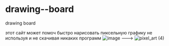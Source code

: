 # drawing--board
drawing board

этот сайт может помоч быстро нарисовать пиксельную графику не используя и не скачивая никаких программ
![image](https://github.com/vansGAMee/drawing--board/assets/116027084/6ef5d566-94c6-4966-b861-7222b7d965e9) --->   ![pixel_art (4)](https://github.com/vansGAMee/drawing--board/assets/116027084/37a2dc95-43c3-4ae7-afc5-60bb9ad5be62)

